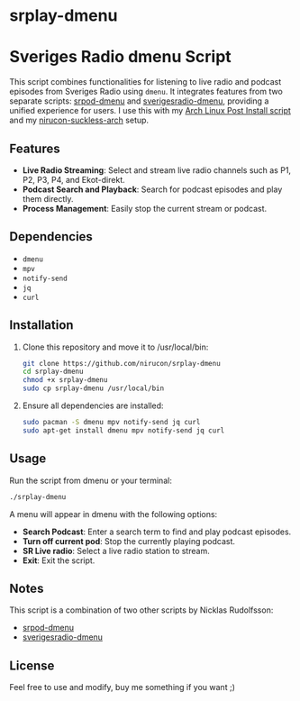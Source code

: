 # srplay-dmenu

# Sveriges Radio dmenu Script

This script combines functionalities for listening to live radio and podcast episodes from Sveriges Radio using `dmenu`. It integrates features from two separate scripts: [srpod-dmenu](https://github.com/nirucon/srpod-dmenu) and [sverigesradio-dmenu](https://github.com/nirucon/sverigesradio-dmenu), providing a unified experience for users.
I use this with my [Arch Linux Post Install script](https://github.com/nirucon/nirucon-alpi) and my [nirucon-suckless-arch](https://github.com/nirucon/nirucon-suckless-arch) setup.

## Features

- **Live Radio Streaming**: Select and stream live radio channels such as P1, P2, P3, P4, and Ekot-direkt.
- **Podcast Search and Playback**: Search for podcast episodes and play them directly.
- **Process Management**: Easily stop the current stream or podcast.

## Dependencies

- `dmenu`
- `mpv`
- `notify-send`
- `jq`
- `curl`

## Installation

1. Clone this repository and move it to /usr/local/bin:
   ```sh
   git clone https://github.com/nirucon/srplay-dmenu
   cd srplay-dmenu
   chmod +x srplay-dmenu
   sudo cp srplay-dmenu /usr/local/bin
   ```

2. Ensure all dependencies are installed:
   ```sh
   sudo pacman -S dmenu mpv notify-send jq curl
   sudo apt-get install dmenu mpv notify-send jq curl
   ```

## Usage

Run the script from dmenu or your terminal:
```sh
./srplay-dmenu
```

A menu will appear in dmenu with the following options:
- **Search Podcast**: Enter a search term to find and play podcast episodes.
- **Turn off current pod**: Stop the currently playing podcast.
- **SR Live radio**: Select a live radio station to stream.
- **Exit**: Exit the script.

## Notes

This script is a combination of two other scripts by Nicklas Rudolfsson:
- [srpod-dmenu](https://github.com/nirucon/srpod-dmenu)
- [sverigesradio-dmenu](https://github.com/nirucon/sverigesradio-dmenu)

## License

Feel free to use and modify, buy me something if you want ;)
